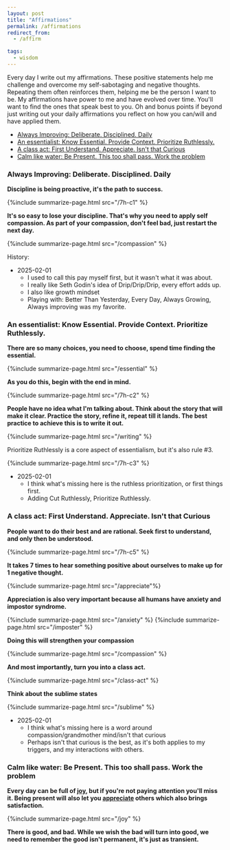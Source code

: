 ```yaml
---
layout: post
title: "Affirmations"
permalink: /affirmations
redirect_from:
  - /affirm

tags:
  - wisdom
---
```


Every day I write out my affirmations. These positive statements help me challenge and overcome my self-sabotaging and negative thoughts. Repeating them often reinforces them, helping me be the person I want to be. My affirmations have power to me and have evolved over time. You'll want to find the ones that speak best to you. Oh and bonus points if beyond just writing out your daily affirmations you reflect on how you can/will and have applied them.

<!-- prettier-ignore-start -->
<!-- vim-markdown-toc-start -->

- [Always Improving: Deliberate. Disciplined. Daily](#always-improving-deliberate-disciplined-daily)
- [An essentialist: Know Essential. Provide Context. Prioritize Ruthlessly.](#an-essentialist-know-essential-provide-context-prioritize-ruthlessly)
- [A class act: First Understand. Appreciate. Isn't that Curious](#a-class-act-first-understand-appreciate-isnt-that-curious)
- [Calm like water: Be Present. This too shall pass. Work the problem](#calm-like-water-be-present-this-too-shall-pass-work-the-problem)

<!-- vim-markdown-toc-end -->
<!-- prettier-ignore-end -->

### Always Improving: Deliberate. Disciplined. Daily

**Discipline is being proactive, it's the path to success.**

{%include summarize-page.html src="/7h-c1" %}

**It's so easy to lose your discipline. That's why you need to apply self compassion. As part of your compassion, don't feel bad, just restart the next day.**

{%include summarize-page.html src="/compassion" %}

History:

- 2025-02-01
  - I used to call this pay myself first, but it wasn't what it was about.
  - I really like Seth Godin's idea of Drip/Drip/Drip, every effort adds up.
  - I also like growth mindset
  - Playing with: Better Than Yesterday, Every Day, Always Growing, Always improving was my favorite.

### An essentialist: Know Essential. Provide Context. Prioritize Ruthlessly.

**There are so many choices, you need to choose, spend time finding the essential.**

{%include summarize-page.html src="/essential" %}

**As you do this, begin with the end in mind.**

{%include summarize-page.html src="/7h-c2" %}

**People have no idea what I'm talking about. Think about the story that will make it clear. Practice the story, refine it, repeat till it lands. The best practice to achieve this is to write it out.**

{%include summarize-page.html src="/writing" %}

Prioritize Ruthlessly is a core aspect of essentialism, but it's also rule #3.

{%include summarize-page.html src="/7h-c3" %}

- 2025-02-01
  - I think what's missing here is the ruthless prioritization, or first things first.
  - Adding Cut Ruthlessly, Prioritize Ruthlessly.

### A class act: First Understand. Appreciate. Isn't that Curious

**People want to do their best and are rational. Seek first to understand, and only then be understood.**

{%include summarize-page.html src="/7h-c5" %}

**It takes 7 times to hear something positive about ourselves to make up for 1 negative thought.**

{%include summarize-page.html src="/appreciate"%}

**Appreciation is also very important because all humans have anxiety and impostor syndrome.**

{%include summarize-page.html src="/anxiety" %}
{%include summarize-page.html src="/imposter" %}

**Doing this will strengthen your compassion**

{%include summarize-page.html src="/compassion" %}

**And most importantly, turn you into a class act.**

{%include summarize-page.html src="/class-act" %}

**Think about the sublime states**

{%include summarize-page.html src="/sublime" %}

- 2025-02-01
  - I think what's missing here is a word around compassion/grandmother mind/isn't that curious
  - Perhaps isn't that curious is the best, as it's both applies to my triggers, and my interactions with others.

### Calm like water: Be Present. This too shall pass. Work the problem

**Every day can be full of [joy](/joy), but if you're not paying attention you'll miss it. Being present will also let you [appreciate](/appreciate) others which also brings satisfaction.**

{%include summarize-page.html src="/joy" %}

**There is good, and bad. While we wish the bad will turn into good, we need to remember the good isn't permanent, it's just as transient.**
